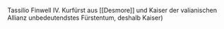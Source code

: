 
Tassilio Finwell IV. 
Kurfürst aus [[Desmore]] und Kaiser der valianischen Allianz
unbedeutendstes Fürstentum, deshalb Kaiser)